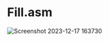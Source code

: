 # Fill.asm
![Screenshot 2023-12-17 163730](https://github.com/Anam-Ashraf7/nand2tetris-Part1/assets/139621294/34152be1-6101-4b22-b802-88d4428c2827)
